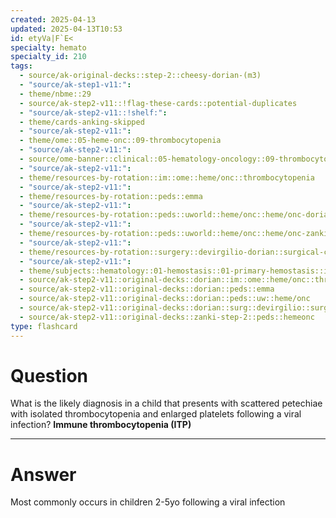 ```yaml
---
created: 2025-04-13
updated: 2025-04-13T10:53
id: etyVa|F`E<
specialty: hemato
specialty_id: 210
tags:
  - source/ak-original-decks::step-2::cheesy-dorian-(m3)
  - "source/ak-step1-v11:": 
  - theme/nbme::29
  - source/ak-step2-v11::!flag-these-cards::potential-duplicates
  - "source/ak-step2-v11::!shelf:": 
  - theme/cards-anking-skipped
  - "source/ak-step2-v11:": 
  - theme/ome::05-heme-onc::09-thrombocytopenia
  - "source/ak-step2-v11:": 
  - source/ome-banner::clinical::05-hematology-oncology::09-thrombocytopenia
  - "source/ak-step2-v11:": 
  - theme/resources-by-rotation::im::ome::heme/onc::thrombocytopenia
  - "source/ak-step2-v11:": 
  - theme/resources-by-rotation::peds::emma
  - "source/ak-step2-v11:": 
  - theme/resources-by-rotation::peds::uworld::heme/onc::heme/onc-dorian
  - "source/ak-step2-v11:": 
  - theme/resources-by-rotation::peds::uworld::heme/onc::heme/onc-zanki
  - "source/ak-step2-v11:": 
  - theme/resources-by-rotation::surgery::devirgilio-dorian::surgical-cxs
  - "source/ak-step2-v11:": 
  - theme/subjects::hematology::01-hemostasis::01-primary-hemostasis::immune-thrombocytopenic-purpura
  - source/ak-step2-v11::original-decks::dorian::im::ome::heme/onc::thrombocytopenia
  - source/ak-step2-v11::original-decks::dorian::peds::emma
  - source/ak-step2-v11::original-decks::dorian::peds::uw::heme/onc
  - source/ak-step2-v11::original-decks::dorian::surg::devirgilio::surgical-cxs
  - source/ak-step2-v11::original-decks::zanki-step-2::peds::hemeonc
type: flashcard
---
```


# Question
What is the likely diagnosis in a child that presents with scattered petechiae with isolated thrombocytopenia and enlarged platelets following a viral infection?   **Immune thrombocytopenia (ITP)**

---

# Answer
Most commonly occurs in children 2-5yo following a viral infection